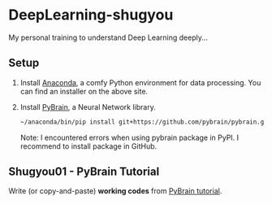 # DeepLearning-shugyou

My personal training to understand Deep Learning deeply...

## Setup

1. Install [Anaconda](https://store.continuum.io/cshop/anaconda/), a comfy Python environment for data processing.
   You can find an installer on the above site.
2. Install [PyBrain](http://pybrain.org/), a Neural Network library.

    ```bash
    ~/anaconda/bin/pip install git+https://github.com/pybrain/pybrain.git
    ```
    
    Note: I encountered errors when using pybrain package in PyPI.
    I recommend to install package in GitHub.

## Shugyou01 - PyBrain Tutorial

Write (or copy-and-paste) **working codes** from [PyBrain tutorial](http://pybrain.org/docs/index.html#tutorials).
